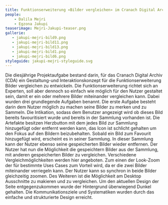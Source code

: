 ```yaml
---
title: Funktionserweiterung «Bilder vergleichen» im Cranach Digital Archive
people:
    - Dalila Mejri
    - Egzona Jakupi
teaserimage: Mejri-Jakupi-teaser.png
gallerie:
   - jakupi-mejri-bild9.png
   - jakupi-mejri-bild11.png
   - jakupi-mejri-bild13.png
   - jakupi-mejri-bild1.png
   - jakupi-mejri-bild6.png
styleguide: jakupi-mejri-styleguide.svg
---
```

Die diesjährige Projektaufgabe bestand darin, für das Cranach Digital Archiv (CDA) ein Gestaltung-und Interaktionskonzept für die Funktionserweiterung Bilder vergleichen zu entwickeln.
Die Funktionserweiterung richtet sich an Experten, soll aber dennoch so einfach wie möglich für den Nutzer gestaltet sein, damit er ein oder mehrere Bilder miteinander vergleichen kann. 
Dabei wurden drei grundlegende Aufgaben benannt. 
Die erste Aufgabe besteht darin dem Nutzer möglich zu machen seine Bilder zu merken und zu Sammeln. Die Intikation, sodass dem Benutzer angezeigt wird ob dieses Bild bereits favouritisiert wurde und bereits in der Sammlung vorhanden ist. 
Die Artefakte besitzen Herzbutton mit dem jedes Bild zur Sammlung hinzugefügt oder entfernt werden kann, das Icon ist schlicht gehalten um den Fokus auf den Bildern beizubehalten. 
Sobald ein Bild zum Favourit hinzugefügt wird, erscheint es in seiner Sammlung. In dieser Sammlung kann der Nutzer ebenso seine gespeicherten Bilder wieder entfernen.
Der Nutzer hat nun die Möglichkeit die gespeichtern Bilder aus der Sammlung, mit anderen gespeicherten Bilder zu vergleichen.
Verschiedene Vergleichmöglichkeiten werden hier angeboten.
Zum einen der Look-Zoom der für bestimmte Uses Cases zum Vorteil wird, da er die zwei Bilder miteinander verriegeln kann. Der Nutzer kann so synchron in beide Bilder gleichzeitig zoomen.
Des Weiteren ist die Möglichkeit am Desktop Ausschnitte zu makieren und zu vergleichen.
Um den aktuellen Design der Seite entgegenzukommen wurde der Hintergrund überwiegend Dunkel gehalten.
Die Kommunikationsziele und Systematiken wurden durch das einfache und strukturierte Design erreicht. 




